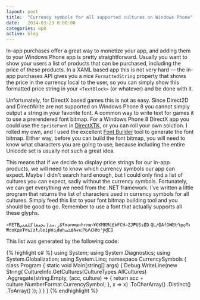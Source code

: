 ```yaml
---
layout: post
title:  "Currency symbols for all supported cultures on Windows Phone"
date:   2014-03-23 0:00:00
categories: wp8
active: blog
---
```


In-app purchases offer a great way to monetize your app, and adding them to your Windows Phone app is pretty straightforward.  Usually you want to show your users a list of products that can be purchased, including the price of these  products.  In a XAML based app this is not very hard &mdash; the in-app purchases API gives you a nice `FormattedString` property that shows the price in the currency local to the user, so you can simply show this formatted price string in your `<TextBlock>` (or whatever) and be done with it.

Unfortunately, for DirectX based games this is not as easy. Since Direct2D and DirectWrite are not supported on Windows Phone 8 you cannot simply output a string in your favorite font. A common way to write text for games it to use a prerendered font bitmap. For a Windows Phone 8 DirectX app you could use the `SpriteFont` in [DirectXTK](https://directxtk.codeplex.com/), or you can roll your own solution. I rolled my own, and I used the excellent [Font Builder](https://github.com/andryblack/fontbuilder) tool to generate the font bitmap. Either way, before you can build the font bitmap, you will need to know what characters you are going to use, because including the entire Unicode set is usually not such a great idea.

This means that if we decide to display price strings for our in-app products, we will need to know which currency symbols our app can expect. Maybe I didn't search hard enough, but I could only find a list of cultures you can expect, sadly without the currency symbols. Fortunately, we can get everything we need from the .NET framework. I've written a little program that returns the list of characters used in currency symbols for all cultures. Simply feed this list to your font bitmap building tool and you should be good to go. Remember to use a font that actually supports all these glyphs.

`¤RETBر.س‏دإبجمعاكلقتي$₹manманһrлв৳¥€KMКМč£kFCHރZJ₱USs₡D`
`QL/₲AfG₦₪t֏pლ₸៛₩со₭де₮रुߖߕzł؋leiрWරුdиhܠܣ฿NብርP₺ⴷⵔ₴o'ў₫ⵎO`

This list was generated by the following code:

{% highlight c# %}
using System;
using System.Diagnostics;
using System.Globalization;
using System.Linq;
namespace CurrencySymbols
{
    class Program
    {
        static void Main(string[] args)
        {
            Debug.WriteLine(new String(
                CultureInfo.GetCultures(CultureTypes.AllCultures)
                .Aggregate(string.Empty, (acc, culture) => { 
                        return acc + culture.NumberFormat.CurrencySymbol; 
                    }, x => x)
                .ToCharArray()
                .Distinct()
                .ToArray()
            ));
        }
    }
}
{% endhighlight %}